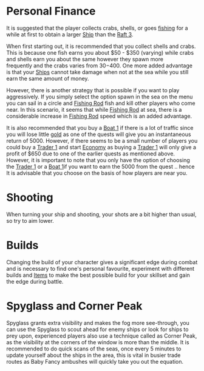 # Personal Finance 
It is suggested that the player collects crabs, shells, or goes [fishing](/pages/tools/fishingrod.md) for a while at first to obtain a larger [Ship](/ships.md) than the [Raft 3](/pages/ships/raft3.md).

When first starting out, it is recommended that you collect shells and crabs. This is because one fish earns you about $50 - $350 (varying) while crabs and shells earn you about the same however they spawn more frequently and the crabs varies from $30-$400. One more added advantage is that your [Ships](/ships.md) cannot take damage when not at the sea while you still earn the same amount of money.

However, there is another strategy that is possible if you want to play aggressively. If you simply select the option spawn in the sea on the menu you can sail in a circle and [Fishing Rod](/tools/fishingrod.md) fish and kill other players who come near. In this scenario, it seems that while [Fishing Rod](/tools/fishingrod.md) at sea, there is a considerable increase in [Fishing Rod](/tools/fishingrod.md) speed which is an added advantage.

It is also recommended that you buy a [Boat 1](/pages/ships/boat1.md) if there is a lot of traffic since you will lose little [gold](/gold.md) as one of the quests will give you an instantaneous return of 5000. However, if there seems to be a small number of players you could buy a [Trader 1](/pages/ships/trader1.md) and start [Economy](/pages/economy.md) as buying a [Trader 1](/pages/ships/trader1.md) will only give a profit of $650 due to one of the earlier quests as mentioned above. However, it is important to note that you only have the option of choosing the [Trader 1](/pages/ships/trader1.md) or a [Boat 1](/pages/ships/boat1.md)if you want to earn the 5000 from the quest .. hence It is advisable that you choose on the basis of how players are near you.


# Shooting 
When turning your ship and shooting, your shots are a bit higher than usual, so try to aim lower.

# Builds
Changing the build of your character gives a significant edge during combat and is necessary to find one's personal favourite, experiment with different builds and [Items](/pages/items.md) to make the best possible build for your skillset and gain the edge during battle.

# Spyglass and Corner Peak
Spyglass grants extra visibility and makes the fog more see-through, you can use the Spyglass to scout ahead for enemy ships or look for ships to prey upon, experienced players also use a technique called as Corner Peak, as the visibility at the corners of the window is more than the middle. It is recommended to do quick scans of the seas, once every 5 minutes to update yourself about the ships in the area, this is vital in busier trade routes as Baby Fancy ambushes will quickly take you out the equation.